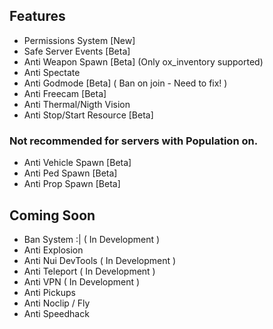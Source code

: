 ## Features
- Permissions System [New]
- Safe Server Events [Beta]
- Anti Weapon Spawn [Beta] (Only ox_inventory supported)
- Anti Spectate
- Anti Godmode [Beta] ( Ban on join - Need to fix! )
- Anti Freecam [Beta]
- Anti Thermal/Nigth Vision
- Anti Stop/Start Resource [Beta]

### Not recommended for servers with Population on.
- Anti Vehicle Spawn [Beta]
- Anti Ped Spawn [Beta]
- Anti Prop Spawn [Beta]

## Coming Soon
- Ban System :| ( In Development )
- Anti Explosion
- Anti Nui DevTools ( In Development )
- Anti Teleport ( In Development )
- Anti VPN ( In Development )
- Anti Pickups
- Anti Noclip / Fly
- Anti Speedhack
